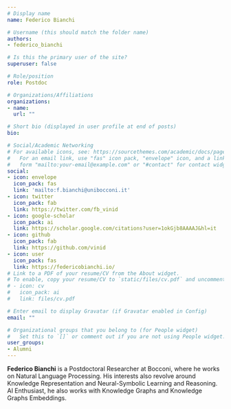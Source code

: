 ```yaml
---
# Display name
name: Federico Bianchi

# Username (this should match the folder name)
authors:
- federico_bianchi

# Is this the primary user of the site?
superuser: false

# Role/position
role: Postdoc

# Organizations/Affiliations
organizations:
- name:
  url: ""

# Short bio (displayed in user profile at end of posts)
bio:

# Social/Academic Networking
# For available icons, see: https://sourcethemes.com/academic/docs/page-builder/#icons
#   For an email link, use "fas" icon pack, "envelope" icon, and a link in the
#   form "mailto:your-email@example.com" or "#contact" for contact widget.
social:
- icon: envelope
  icon_pack: fas
  link: 'mailto:f.bianchi@unibocconi.it'  
- icon: twitter
  icon_pack: fab
  link: https://twitter.com/fb_vinid
- icon: google-scholar
  icon_pack: ai
  link: https://scholar.google.com/citations?user=1okGjb8AAAAJ&hl=it
- icon: github
  icon_pack: fab
  link: https://github.com/vinid
- icon: user
  icon_pack: fas
  link: https://federicobianchi.io/
# Link to a PDF of your resume/CV from the About widget.
# To enable, copy your resume/CV to `static/files/cv.pdf` and uncomment the lines below.
# - icon: cv
#   icon_pack: ai
#   link: files/cv.pdf

# Enter email to display Gravatar (if Gravatar enabled in Config)
email: ""

# Organizational groups that you belong to (for People widget)
#   Set this to `[]` or comment out if you are not using People widget.
user_groups:
- Alumni
---
```


**Federico Bianchi** is a Postdoctoral Researcher at Bocconi, where he works on Natural Language Processing.
His interests also revolve around Knowledge Representation and Neural-Symbolic Learning and Reasoning. AI Enthusiast, he also works with Knowledge Graphs and Knowledge Graphs Embeddings.
